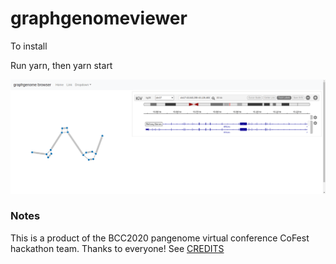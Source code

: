 # graphgenomeviewer

To install

Run yarn, then yarn start

![](img/1.png)

### Notes

This is a product of the BCC2020 pangenome virtual conference CoFest hackathon team. Thanks to everyone! See [CREDITS](CREDITS.md)
